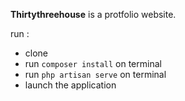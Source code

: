 <b>Thirtythreehouse</b> is a protfolio website.

run : 
- clone
- run `composer install` on terminal
- run `php artisan serve` on terminal
- launch the application
